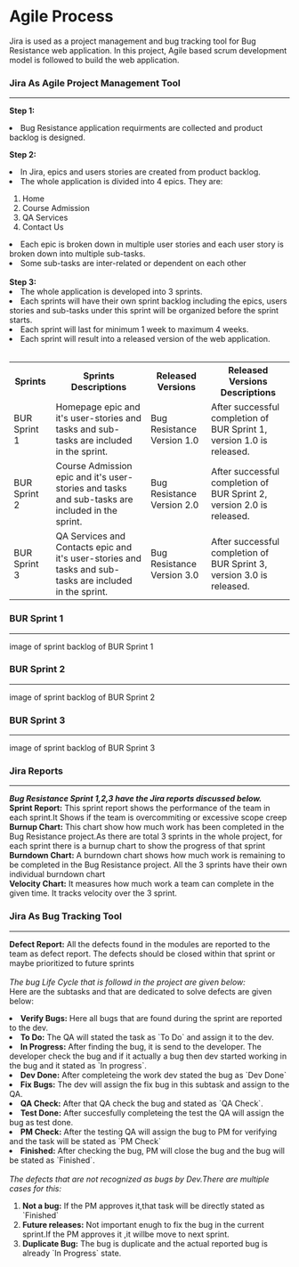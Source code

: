 # Agile Process
Jira is used as a project management and bug tracking tool for Bug Resistance web application.
In this project, Agile based scrum development model is followed to build the web application.<br>
### Jira As Agile Project Management Tool
***
<b>Step 1:</b><li> Bug Resistance application requirments are collected and product backlog is designed.</li>

<b>Step 2:</b>
<li>In Jira, epics and users stories are created from product backlog.</li>
<li>The whole application is divided into 4 epics. They are:</li><ol><li>Home</li><li>Course Admission</li><li>QA Services</li><li>Contact Us</li></ol> 
<li>Each epic is broken down in multiple user stories and each user story is broken down into multiple sub-tasks.</li><li>Some sub-tasks are inter-related or dependent on each other </li><br>
<b>Step 3:</b>
<li>The whole application is developed into 3 sprints.</li>
<li>Each sprints will have their own sprint backlog including the epics, users stories and sub-tasks under this sprint will be organized before the sprint starts.</li>
<li>Each sprint will last for minimum 1 week to maximum 4 weeks.</li>
<li>Each sprint will result into a released version of the web application.</li><br>
<table>
<th>Sprints</th>
<th>Sprints Descriptions</th>
<th>Released Versions</th>
<th>Released Versions Descriptions</th>
<tr>
<td>BUR Sprint 1</td> 
<td>Homepage epic and it's user-stories and tasks and sub-tasks are included in the sprint.</td>
<td> Bug Resistance Version 1.0</td> 
<td>After successful completion of BUR Sprint 1, version 1.0 is released.</td>
</tr>
<tr>
<td>BUR Sprint 2</td>
<td> Course Admission epic and it's user-stories and tasks and sub-tasks are included in the sprint.</td>
<td> Bug Resistance Version 2.0</td>
<td>After successful completion of BUR Sprint 2, version 2.0 is released.</td>
</tr>
<tr>
<td>BUR Sprint 3</td>
<td> QA Services and Contacts epic and it's user-stories and tasks and sub-tasks are included in the sprint.</td>
<td> Bug Resistance Version 3.0</td>
<td> After successful completion of BUR Sprint 3, version 3.0 is released.</td>
</table>

### BUR Sprint 1
***
image of sprint backlog of BUR Sprint 1

### BUR Sprint 2
***
image of sprint backlog of BUR Sprint 2


### BUR Sprint 3
***
image of sprint backlog of BUR Sprint 3


### Jira Reports
***
<i><b>Bug Resistance Sprint 1,2,3 have the Jira reports discussed below.</i></b><br>
<b>Sprint Report:</b> This sprint report shows the performance of the team in each sprint.It Shows if the team is overcommiting or excessive scope creep</b><br>
<b>Burnup Chart:</b> This chart show how much work has been completed in the Bug Resistance project.As there are total 
3 sprints in the whole project, for each sprint there is a burnup chart to show the progress of that sprint <br>
<b>Burndown Chart:</b> A burndown chart shows how much work is remaining to be completed in the Bug Resistance project. All the 3 sprints 
have their own individual burndown chart<br>
<b>Velocity Chart:</b> It measures how much work a team can complete in
the given time. It tracks velocity over the 3 sprint.<br>

### Jira As Bug Tracking Tool
***
<b>Defect Report:</b> All the defects found in the modules are reported to the team as defect report. The defects should be closed within that sprint or maybe prioritized to future sprints<br>
<br><i>The bug Life Cycle that is followd in the project are given below:</i><br>
Here are the subtasks and that are dedicated to solve defects are given below:
<li><b>Verify Bugs:</b> Here all bugs that are found during the sprint are reported to the dev.</li>
<li><b>To Do:</b> The QA will stated the task as `To Do` and assign it to the dev.</li>
<li><b>In Progress:</b> After finding the bug, it is send to the developer. The developer check the bug and if it actually a bug then dev started working in the bug and it stated as `In progress`.</li>
<li><b>Dev Done:</b> After completeing the work dev stated the bug as `Dev Done`</li>
<li><b>Fix Bugs:</b> The dev will assign the fix bug in this subtask and assign to the QA.</li>
<li><b>QA Check:</b> After that QA check the bug and stated as `QA Check`.</li>
<li><b>Test Done:</b> After succesfully completeing the test the QA will assign the bug as test done.</li>
<li><b>PM Check:</b> After the testing QA will assign the bug to PM for verifying and the task will be stated as `PM Check`</li>
<li><b>Finished:</b> After checking the bug, PM will close the bug and the bug will be stated as `Finished`.</li>
<br><i> The defects that are not recognized as bugs by Dev.There are multiple cases for this: </i><br>
<ol>
<li><b>Not a bug:</b> If the PM approves it,that task will be directly stated as `Finished` </li>
<li><b>Future releases:</b> Not important enugh to fix the bug in the current sprint.If the PM approves it ,it willbe move to next sprint.</li>
<li><b>Duplicate Bug:</b> The bug is duplicate and the actual reported bug is already `In Progress` state.</li>
</ol>